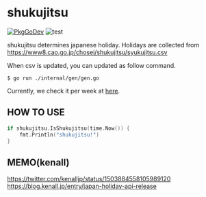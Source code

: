 # shukujitsu

[![PkgGoDev](https://pkg.go.dev/badge/github.com/soh335/shukujitsu)](https://pkg.go.dev/github.com/soh335/shukujitsu) ![test](https://github.com/soh335/shukujitsu/workflows/test/badge.svg)

shukujitsu determines japanese holiday.
Holidays are collected from https://www8.cao.go.jp/chosei/shukujitsu/syukujitsu.csv

When csv is updated, you can updated as follow command.

```
$ go run ./internal/gen/gen.go
```

Currently, we check it per week at [here](https://github.com/soh335/shukujitsu/actions?query=workflow%3Aupdate).

## HOW TO USE

```go
if shukujitsu.IsShukujitsu(time.Now()) {
    fmt.Println("shukujitsu!")
}
```


## MEMO(kenall)
https://twitter.com/kenalljp/status/1503884558105989120
https://blog.kenall.jp/entry/japan-holiday-api-release
